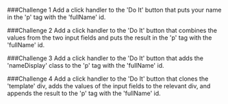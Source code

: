 ###Challenge 1
Add a click handler to the 'Do It' button that puts your name in the 'p' tag with the 'fullName' id.

###Challenge 2
Add a click handler to the 'Do It' button that combines the values from the two input fields and puts the result in the 'p' tag with the 'fullName' id.

###Challenge 3
Add a click handler to the 'Do It' button that adds the 'nameDisplay' class to the 'p' tag with the 'fullName' id.

###Challenge 4
Add a click handler to the 'Do It' button that clones the 'template' div, adds the values of the input fields to the relevant div, and appends the result to the 'p' tag with the 'fullName' id.